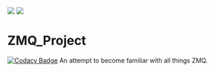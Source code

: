 <a href="https://codeclimate.com/repos/57c8ecaab7a5670061002166/feed"><img src="https://codeclimate.com/repos/57c8ecaab7a5670061002166/badges/e3c5af04edae34ab03bf/issue_count.svg" /></a>
<a href="https://codeclimate.com/repos/57c8ecaab7a5670061002166/feed"><img src="https://codeclimate.com/repos/57c8ecaab7a5670061002166/badges/e3c5af04edae34ab03bf/gpa.svg" /></a>
# ZMQ_Project
[![Codacy Badge](https://api.codacy.com/project/badge/Grade/1bde01b6f48a46ddb556eb0209568cc8)](https://www.codacy.com?utm_source=github.com&amp;utm_medium=referral&amp;utm_content=BrandonSoto/ZMQ_Project&amp;utm_campaign=Badge_Grade)
An attempt to become familiar with all things ZMQ. 
